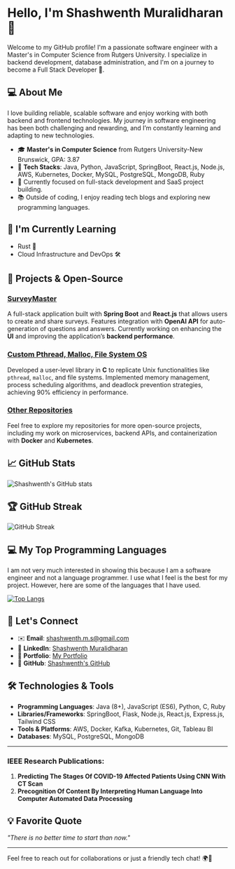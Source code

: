 # Hello, I'm Shashwenth Muralidharan 👋

Welcome to my GitHub profile! I'm a passionate software engineer with a Master's in Computer Science from Rutgers University. I specialize in backend development, database administration, and I'm on a journey to become a Full Stack Developer 🚀.

## 💻 About Me

I love building reliable, scalable software and enjoy working with both backend and frontend technologies. My journey in software engineering has been both challenging and rewarding, and I’m constantly learning and adapting to new technologies.

- 🎓 **Master's in Computer Science** from Rutgers University-New Brunswick, GPA: 3.87
- 🔧 **Tech Stacks**: Java, Python, JavaScript, SpringBoot, React.js, Node.js, AWS, Kubernetes, Docker, MySQL, PostgreSQL, MongoDB, Ruby
- 🚀 Currently focused on full-stack development and SaaS project building.
- 📚 Outside of coding, I enjoy reading tech blogs and exploring new programming languages.

## 🌱 I'm Currently Learning
- Rust 🌟
- Cloud Infrastructure and DevOps 🛠️

## 🔨 Projects & Open-Source
### [SurveyMaster](https://github.com/yourusername/SurveyMaster)
A full-stack application built with **Spring Boot** and **React.js** that allows users to create and share surveys. Features integration with **OpenAI API** for auto-generation of questions and answers. Currently working on enhancing the **UI** and improving the application’s **backend performance**.

### [Custom Pthread, Malloc, File System OS](https://github.com/yourusername/CustomPthread)
Developed a user-level library in **C** to replicate Unix functionalities like `pthread`, `malloc`, and file systems. Implemented memory management, process scheduling algorithms, and deadlock prevention strategies, achieving 90% efficiency in performance.

### [Other Repositories](https://github.com/yourusername)
Feel free to explore my repositories for more open-source projects, including my work on microservices, backend APIs, and containerization with **Docker** and **Kubernetes**.


## 📈 GitHub Stats
![Shashwenth's GitHub stats](https://github-readme-stats.vercel.app/api?username=Shashwenth&show_icons=true&hide_title=true&count_private=true)

## 🏆 GitHub Streak
![GitHub Streak](https://github-readme-streak-stats.herokuapp.com/?user=Shashwenth)

## 💻 My Top Programming Languages

I am not very much interested in showing this because I am a software engineer and not a language programmer. I use what I feel is the best for my project. However, here are some of the languages that I have used. 

[![Top Langs](https://github-readme-stats.vercel.app/api/top-langs/?username=Shashwenth&layout=compact&hide=jupyter%20notebook,html,css,scss)](https://github.com/anuraghazra/github-readme-stats)




## 💬 Let's Connect
- ✉️ **Email**: [shashwenth.m.s@gmail.com](mailto:shashwenth.m.s@gmail.com)
- 🔗 **LinkedIn**: [Shashwenth Muralidharan](https://www.linkedin.com/in/shashwenthm/)
- 💼 **Portfolio**: [My Portfolio](https://www.linkedin.com/in/shashwenthm/)
- 📂 **GitHub**: [Shashwenth's GitHub](https://github.com/Shashwenth)

## 🛠️ Technologies & Tools

- **Programming Languages**: Java (8+), JavaScript (ES6), Python, C, Ruby
- **Libraries/Frameworks**: SpringBoot, Flask, Node.js, React.js, Express.js, Tailwind CSS
- **Tools & Platforms**: AWS, Docker, Kafka, Kubernetes, Git, Tableau BI
- **Databases**: MySQL, PostgreSQL, MongoDB

---

### IEEE Research Publications:
1. **Predicting The Stages Of COVID-19 Affected Patients Using CNN With CT Scan**
2. **Precognition Of Content By Interpreting Human Language Into Computer Automated Data Processing**

## 💡 Favorite Quote
_"There is no better time to start than now."_

---

Feel free to reach out for collaborations or just a friendly tech chat! 🌍🤝


<!--
**Shashwenth/Shashwenth** is a ✨ _special_ ✨ repository because its `README.md` (this file) appears on your GitHub profile.

Here are some ideas to get you started:

- 🔭 I’m currently working on ...
- 🌱 I’m currently learning ...
- 👯 I’m looking to collaborate on ...
- 🤔 I’m looking for help with ...
- 💬 Ask me about ...
- 📫 How to reach me: ...
- 😄 Pronouns: ...
- ⚡ Fun fact: ...
-->
